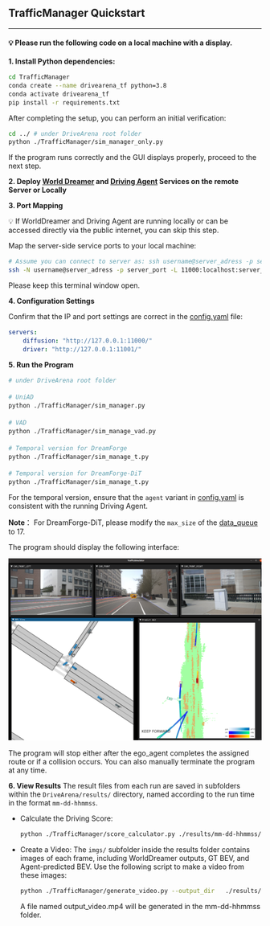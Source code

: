 ## TrafficManager Quickstart
---
#### 💡 Please run the following code on a local machine with a display.

**1.	Install Python dependencies:**

```bash
cd TrafficManager
conda create --name drivearena_tf python=3.8
conda activate drivearena_tf
pip install -r requirements.txt
```

After completing the setup, you can perform an initial verification:


```bash
cd ../ # under DriveArena root folder
python ./TrafficManager/sim_manager_only.py
``` 

If the program runs correctly and the GUI displays properly, proceed to the next step.

**2. Deploy [World Dreamer](../../WorldDreamer/docs/GETTING_STARTED.md) and [Driving Agent](../../DrivingAgents/UniAD/README.md) Services on the remote Server or Locally**
<!-- Detailed instructions: <span style="color: red;">此处需要link到相关文档</span> -->

**3. Port Mapping**

💡 If WorldDreamer and Driving Agent are running locally or can be accessed directly via the public internet, you can skip this step.

Map the server-side service ports to your local machine:

```bash
# Assume you can connect to server as: ssh username@server_adress -p server_port
ssh -N username@server_adress -p server_port -L 11000:localhost:server_diffusion_port -L 11001:localhost:server_driver_port
```

Please keep this terminal window open.

**4. Configuration Settings**

Confirm that the IP and port settings are correct in the [config.yaml](../../config.yaml) file:
```yaml
servers:
    diffusion: "http://127.0.0.1:11000/"
    driver: "http://127.0.0.1:11001/"
```

**5. Run the Program**
```bash
# under DriveArena root folder

# UniAD
python ./TrafficManager/sim_manager.py

# VAD
python ./TrafficManager/sim_manage_vad.py

# Temporal version for DreamForge
python ./TrafficManager/sim_manage_t.py

# Temporal version for DreamForge-DiT
python ./TrafficManager/sim_manage_t.py
``` 
For the temporal version, ensure that the `agent` variant in [config.yaml](../config.yaml) is consistent with the running Driving Agent.

**Note**：
For DreamForge-DiT, please modify the `max_size` of the [data_queue](../sim_manager_t.py#L85) to 17.

The program should display the following interface:

![Simulation Interface of TrafficManager](../../assets/simulation.png)

The program will stop either after the ego_agent completes the assigned route or if a collision occurs. You can also manually terminate the program at any time.

**6. View Results**
The result files from each run are saved in subfolders within the `DriveArena/results/` directory, named according to the run time in the format `mm-dd-hhmmss`.

* Calculate the Driving Score:
    ```bash
    python ./TrafficManager/score_calculator.py ./results/mm-dd-hhmmss/ # modify to real path
    ```

* Create a Video:
    The `imgs/` subfolder inside the results folder contains images of each frame, including WorldDreamer outputs, GT BEV, and Agent-predicted BEV. Use the following script to make a video from these images:

    ```bash
    python ./TrafficManager/generate_video.py --output_dir   ./results/mm-dd-hhmmss/ # modify to real path
    ```

    A file named output_video.mp4 will be generated in the mm-dd-hhmmss folder.

    